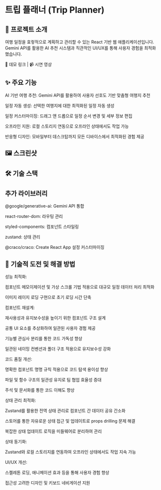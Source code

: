 # 트립 플래너 (Trip Planner)

## 📌 프로젝트 소개

여행 일정을 효컿적으로 계획하고 관리할 수 있는 React 기반 웹 애플리케이션입니다. Gemini API를 활용한 AI 추천 시스템과 직관적인 UI/UX를 통해 사용자 경험을 최적화했습니다.

🔗 데모 링크 | 📹 시연 영상

## ✨ 주요 기능

AI 기반 여행 추천: Gemini API를 활용하여 사용자 선호도 기반 맞춤형 여행지 추천

일정 자동 생성: 선택한 여행지에 대한 최적화된 일정 자동 생성

일정 커스터마이징: 드래그 앤 드롭으로 일정 순서 변경 및 세부 정보 편집

오프라인 지원: 로컬 스토리지 연동으로 오프라인 상태에서도 작업 가능

반응형 디자인: 모바일부터 데스크탑까지 모든 디바이스에서 최적화된 경험 제공

## 🖼️ 스크린샷

## 🛠️ 기술 스택

## 추가 라이브러리

@google/generative-ai: Gemini API 통합

react-router-dom: 라우팅 관리

styled-components: 컴포넌트 스타일링

zustand: 상태 관리

@craco/craco: Create React App 설정 커스터마이징

## 🧠 기술적 도전 및 해결 방법

성능 최적화:

컴포넌트 메모이제이션 및 가상 스크롤 기법 적용으로 대규모 일정 데이터 처리 최적화

이미지 레이지 로딩 구현으로 초기 로딩 시간 단축

컴포넌트 재설계:

재사용성과 유지보수성을 높이기 위한 컴포넌트 구조 설계

공통 UI 요소를 추상화하여 일관된 사용자 경험 제공

기능별 관심사 분리를 통한 코드 가독성 향상

일관된 네이밍 컨벤션과 폴더 구조 적용으로 유지보수성 강화

코드 품질 개선:

명확한 컴포넌트 명명 규칙 적용으로 코드 탐색 용이성 향상

파일 및 함수 구조의 일관성 유지로 팀 협업 효율성 증대

주석 및 문서화를 통한 코드 이해도 향상

상태 관리 최적화:

Zustand를 활용한 전역 상태 관리로 컴포넌트 간 데이터 공유 간소화

스토어를 통한 자유로운 상태 접근 및 업데이트로 props drilling 문제 해결

복잡한 상태 업데이트 로직을 미들웨어로 분리하여 관리

상태 동기화:

Zustand와 로컬 스토리지를 연동하여 오프라인 상태에서도 작업 지속 가능

UI/UX 개선:

스켈레톤 로딩, 애니메이션 효과 등을 통해 사용자 경험 향상

접근성 고려한 디자인 및 키보드 네비게이션 지원
